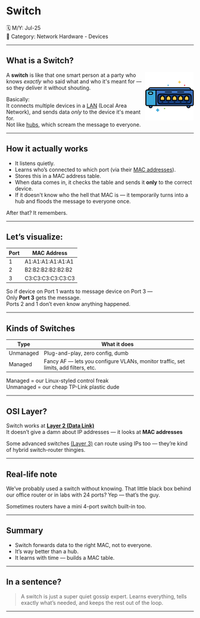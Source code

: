 # Switch

🗓️ M/Y: Jul-25  
📂 Category: Network Hardware - Devices  



---

## What is a Switch?

<img align="right" src="images/switch.png" width="130px" alt="Ethernet Switch" />

A **switch** is like that one smart person at a party who knows *exactly* who said what and who it's meant for — so they deliver it without shouting.

Basically:  
It connects multiple devices in a [LAN](https://github.com/orze4r/Networking-Journey/blob/main/2.%20Types/2.1%20-%20Network%20Types/2.1.1%20-%20Personal%20or%20Home%20Networks/LAN.md) (Local Area Network), and sends data *only* to the device it's meant for.  
Not like [hubs](https://github.com/orze4r/Networking-Journey/blob/main/3.%20Network%20Hardware%20%26%20Topologies/3.1%20-%20Devices/3.1.2%20-%20Hub.md), which scream the message to everyone.  

---

## How it actually works

- It listens quietly.
- Learns who’s connected to which port (via their [MAC addresses](https://github.com/orze4r/Networking-Journey/blob/main/5.%20Network%20Addressing%20%26%20Identity/5.2%20-%20MAC%20Addressing/5.2.1%20-%20What%20is%20a%20MAC%3F.md)).
- Stores this in a MAC address table.
- When data comes in, it checks the table and sends it **only** to the correct device.
- If it doesn't know who the hell that MAC is — it temporarily turns into a hub and floods the message to everyone once.

After that? It remembers.

---

## Let’s visualize:

| Port | MAC Address     |
|------|------------------|
| 1    | A1:A1:A1:A1:A1:A1 |
| 2    | B2:B2:B2:B2:B2:B2 |
| 3    | C3:C3:C3:C3:C3:C3 |

So if device on Port 1 wants to message device on Port 3 —  
Only **Port 3** gets the message.  
Ports 2 and 1 don’t even know anything happened.

---

## Kinds of Switches

| Type      | What it does                        |
|-----------|-------------------------------------|
| Unmanaged | Plug-and-play, zero config, dumb    |
| Managed   | Fancy AF — lets you configure VLANs, monitor traffic, set limits, add filters, etc.  

Managed = our Linux-styled control freak  
Unmanaged = our cheap TP-Link plastic dude

---

## OSI Layer?

Switch works at **[Layer 2 (Data Link)](https://github.com/orze4r/Networking-Journey/blob/main/6.%20Reference%20Models/6.1%20-%20The%20OSI%20Model/6.1.3%20-%20Layer%202%20-%20The%20Data%20Link%20Layer.md)**  
It doesn’t give a damn about IP addresses — it looks at **MAC addresses**

Some advanced switches [(Layer 3)](https://github.com/orze4r/Networking-Journey/blob/main/6.%20Reference%20Models/6.1%20-%20The%20OSI%20Model/6.1.4%20-%20Layer%203%20-%20The%20Network%20Layer.md) can route using IPs too — they’re kind of hybrid switch-router thingies.

---

## Real-life note

We’ve probably used a switch without knowing. That little black box behind our office router or in labs with 24 ports? Yep — that’s the guy.

Sometimes routers have a mini 4-port switch built-in too.

---

## Summary

- Switch forwards data to the right MAC, not to everyone.
- It’s way better than a hub.
- It learns with time — builds a MAC table.

---

## In a sentence?

> A switch is just a super quiet gossip expert. Learns everything, tells exactly what’s needed, and keeps the rest out of the loop.

---
